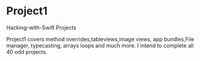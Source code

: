 # Project1
Hacking-with-Swift Projects

Project1 covers method overrides,tableviews,image views, app bundles,File manager, typecasting, arrays loops and much more.
I intend to complete all 40 odd projects.
